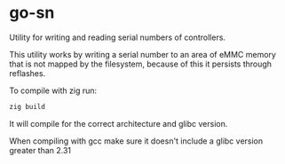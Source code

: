 # go-sn
Utility for writing and reading serial numbers of controllers.

This utility works by writing a serial number to an area of eMMC memory that is not mapped by the filesystem, because of this it persists through reflashes.

To compile with zig run:
```sh
zig build
```
It will compile for the correct architecture and glibc version.

When compiling with gcc make sure it doesn't include a glibc version greater than 2.31